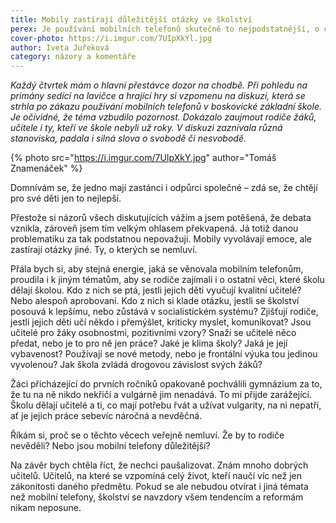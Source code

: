 ```yaml
---
title: Mobily zastírají důležitější otázky ve školství
perex: Je používání mobilních telefonů skutečně to nejpodstatnější, o co bychom se měli v našem školství zajímat? Nebo za tím zůstávají skryty daleko důležitější otázky?
cover-photo: https://i.imgur.com/7UIpXkYl.jpg
author: Iveta Juřeková
category: názory a komentáře
---
```


*Každý čtvrtek mám o hlavní přestávce dozor na chodbě. Při pohledu na primány sedící na lavičce a hrající hry si vzpomenu na diskuzi, která se strhla po zákazu používání mobilních telefonů v boskovické základní škole. Je očividné, že téma vzbudilo pozornost. Dokázalo zaujmout rodiče žáků, učitele i ty, kteří ve škole nebyli už roky. V diskuzi zaznívala různá stanoviska, padala i silná slova o svobodě či nesvobodě.*

{% photo src="https://i.imgur.com/7UIpXkY.jpg" author="Tomáš Znamenáček" %}

Domnívám se, že jedno mají zastánci i odpůrci společné – zdá se, že chtějí pro své děti jen to nejlepší.

Přestože si názorů všech diskutujících vážím a jsem potěšená, že debata vznikla, zároveň jsem tím velkým ohlasem překvapená. Já totiž danou problematiku za tak podstatnou nepovažuji. Mobily vyvolávají emoce, ale zastírají otázky jiné. Ty, o kterých se nemluví.

Přála bych si, aby stejná energie, jaká se věnovala mobilním telefonům, proudila i k jiným tématům, aby se rodiče zajímali i o ostatní věci, které školu dělají školou. Kdo z nich se ptá, jestli jejich děti vyučují kvalitní učitelé? Nebo alespoň aprobovaní. Kdo z nich si klade otázku, jestli se školství posouvá k lepšímu, nebo zůstává v socialistickém systému? Zjišťují rodiče, jestli jejich děti učí někdo i přemýšlet, kriticky myslet, komunikovat? Jsou učitelé pro žáky osobnostmi, pozitivními vzory? Snaží se učitelé něco předat, nebo je to pro ně jen práce? Jaké je klima školy? Jaká je její vybavenost? Používají se nové metody, nebo je frontální výuka tou jedinou vyvolenou? Jak škola zvládá drogovou závislost svých žáků?

Žáci přicházející do prvních ročníků opakovaně pochválili gymnázium za to, že tu na ně nikdo nekřičí a vulgárně jim nenadává. To mi přijde zarážející. Školu dělají učitelé a ti, co mají potřebu řvát a užívat vulgarity, na ni nepatří, ať je jejich práce sebevíc náročná a nevděčná.

Říkám si, proč se o těchto věcech veřejně nemluví. Že by to rodiče nevěděli? Nebo jsou mobilní telefony důležitější?

Na závěr bych chtěla říct, že nechci paušalizovat. Znám mnoho dobrých učitelů. Učitelů, na které se vzpomíná celý život, kteří naučí víc než jen zákonitosti daného předmětu. Pokud se ale nebudou otvírat i jiná témata než mobilní telefony, školství se navzdory všem tendencím a reformám nikam neposune.